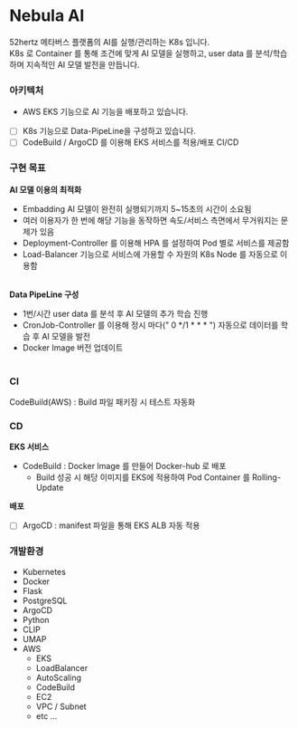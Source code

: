 Nebula AI
=============
52hertz 메타버스 플랫폼의 AI를 실행/관리하는 K8s 입니다.<br>
K8s 로 Container 를 통해 조건에 맞게 AI 모델을 실행하고, user data 를 분석/학습하며 지속적인 AI 모델 발전을 만듭니다.<br>

### 아키텍처
- AWS EKS 기능으로 AI 기능을 배포하고 있습니다.
- [ ] K8s 기능으로 Data-PipeLine을 구성하고 있습니다.
- [ ] CodeBuild / ArgoCD 를 이용해 EKS 서비스를 적용/배포 CI/CD

### 구현 목표
<b>AI 모델 이용의 최적화</b><br>
- Embadding AI 모델이 완전히 실행되기까지 5~15초의 시간이 소요됨
- 여러 이용자가 한 번에 해당 기능을 동작하면 속도/서비스 측면에서 무거워지는 문제가 있음
- Deployment-Controller 를 이용해 HPA 를 설정하여 Pod 별로 서비스를 제공함
- Load-Balancer 기능으로 서비스에 가용할 수 자원의 K8s Node 를 자동으로 이용함
<br><br>

<b>Data PipeLine 구성</b>
- 1번/시간 user data 를 분석 후 AI 모델의 추가 학습 진행
- CronJob-Controller 를 이용해 정시 마다(" 0 */1 * * * ") 자동으로 데이터를 학습 후 AI 모델을 발전
- Docker Image 버전 업데이트
<br><br>

### CI
CodeBuild(AWS) : Build 파일 패키징 시 테스트 자동화<br>

### CD
<b>EKS 서비스</b> <br>
- CodeBuild : Docker Image 를 만들어 Docker-hub 로 배포<br>
  - Build 성공 시 해당 이미지를 EKS에 적용하여 Pod Container 를 Rolling-Update<br>

<b>배포</b> <br>
- [ ] ArgoCD : manifest 파일을 통해 EKS ALB 자동 적용

### 개발환경
- Kubernetes
- Docker
- Flask
- PostgreSQL
- ArgoCD
- Python
- CLIP
- UMAP
- AWS
  - EKS
  - LoadBalancer
  - AutoScaling
  - CodeBuild
  - EC2
  - VPC / Subnet
  - etc ...
